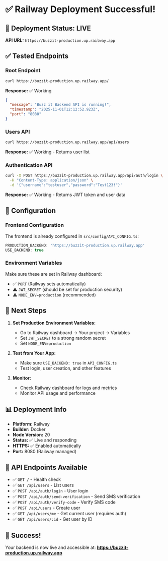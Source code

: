 # ✅ Railway Deployment Successful!

## 🎉 Deployment Status: LIVE

**API URL:** `https://buzzit-production.up.railway.app`

## ✅ Tested Endpoints

### Root Endpoint
```bash
curl https://buzzit-production.up.railway.app/
```
**Response:** ✅ Working
```json
{
  "message": "Buzz it Backend API is running!",
  "timestamp": "2025-11-01T12:12:52.923Z",
  "port": "8080"
}
```

### Users API
```bash
curl https://buzzit-production.up.railway.app/api/users
```
**Response:** ✅ Working - Returns user list

### Authentication API
```bash
curl -X POST https://buzzit-production.up.railway.app/api/auth/login \
  -H "Content-Type: application/json" \
  -d '{"username":"testuser","password":"Test123!"}'
```
**Response:** ✅ Working - Returns JWT token and user data

## 🔧 Configuration

### Frontend Configuration
The frontend is already configured in `src/config/API_CONFIG.ts`:
```typescript
PRODUCTION_BACKEND: 'https://buzzit-production.up.railway.app'
USE_BACKEND: true
```

### Environment Variables
Make sure these are set in Railway dashboard:
- ✅ `PORT` (Railway sets automatically)
- ⚠️ `JWT_SECRET` (should be set for production security)
- ⚠️ `NODE_ENV=production` (recommended)

## 🚀 Next Steps

1. **Set Production Environment Variables:**
   - Go to Railway dashboard → Your project → Variables
   - Set `JWT_SECRET` to a strong random secret
   - Set `NODE_ENV=production`

2. **Test from Your App:**
   - Make sure `USE_BACKEND: true` in `API_CONFIG.ts`
   - Test login, user creation, and other features

3. **Monitor:**
   - Check Railway dashboard for logs and metrics
   - Monitor API usage and performance

## 📊 Deployment Info

- **Platform:** Railway
- **Builder:** Docker
- **Node Version:** 20
- **Status:** ✅ Live and responding
- **HTTPS:** ✅ Enabled automatically
- **Port:** 8080 (Railway managed)

## 🎯 API Endpoints Available

- ✅ `GET /` - Health check
- ✅ `GET /api/users` - List users
- ✅ `POST /api/auth/login` - User login
- ✅ `POST /api/auth/send-verification` - Send SMS verification
- ✅ `POST /api/auth/verify-code` - Verify SMS code
- ✅ `POST /api/users` - Create user
- ✅ `GET /api/users/me` - Get current user (requires auth)
- ✅ `GET /api/users/:id` - Get user by ID

## 🎉 Success!

Your backend is now live and accessible at:
**https://buzzit-production.up.railway.app**

